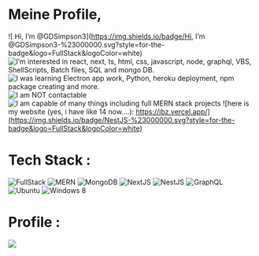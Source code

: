 # Meine Profile,
![ Hi, I’m @GDSimpson3](https://img.shields.io/badge/Hi, I’m @GDSimpson3-%23000000.svg?style=for-the-badge&logo=FullStack&logoColor=white)
![  I’m interested in react, next, ts, html, css, javascript, node, graphql, VBS, ShellScripts, Batch files, SQL and mongo DB.](https://img.shields.io/badge/NestJS-%23000000.svg?style=for-the-badge&logo=FullStack&logoColor=white)
![I was learning Electron app work, Python, heroku deployment, npm package creating and more.](https://img.shields.io/badge/NestJS-%23000000.svg?style=for-the-badge&logo=FullStack&logoColor=white)
![I am NOT contactable](https://img.shields.io/badge/NestJS-%23000000.svg?style=for-the-badge&logo=FullStack&logoColor=white)
![ I am capable of many things including full MERN stack projects](https://img.shields.io/badge/NestJS-%23000000.svg?style=for-the-badge&logo=FullStack&logoColor=white)
![here is my website (yes, i have like 14 now....): https://ibz.vercel.app/](https://img.shields.io/badge/NestJS-%23000000.svg?style=for-the-badge&logo=FullStack&logoColor=white)

<!-- - 👋 Hi, I’m @GDSimpson3 -->
<!-- - 👀 I’m interested in react, next, ts, html, css, javascript, node, graphql, VBS, ShellScripts, Batch files, SQL and mongo DB. -->
<!-- - 🌱 I was learning Electron app work, Python, heroku deployment, npm package creating and more. -->
<!-- - 📫 I am NOT contactable -->
<!-- - I am capable of many things including full MERN stack projects -->
<!-- - here is my website (yes, i have like 14 now....): https://ibz.vercel.app/ -->
<!---
GDSimpson3/GDSimpson3 is a ✨ special ✨ repository because its `README.md` (this file) appears on your GitHub profile.
You can click the Preview link to take a look at your changes.
--->
# Tech Stack :

![FullStack](https://img.shields.io/badge/FullStack-%2307405e.svg?style=for-the-badge&logo=FullStack&logoColor=white)
![MERN](https://img.shields.io/badge/MERN-%2307405e.svg?style=for-the-badge&logo=FullStack&logoColor=white)
![MongoDB](https://img.shields.io/badge/MongoDB-%23000000.svg?style=for-the-badge&logo=FullStack&logoColor=white)
![NextJS](https://img.shields.io/badge/NextJS-%23000000.svg?style=for-the-badge&logo=FullStack&logoColor=white)
![NestJS](https://img.shields.io/badge/NestJS-%23000000.svg?style=for-the-badge&logo=FullStack&logoColor=white)
![GraphQL](https://img.shields.io/badge/GraphQL-%23000000.svg?style=for-the-badge&logo=FullStack&logoColor=white)
![Ubuntu](https://img.shields.io/badge/Ubuntu-%23E34F26.svg?style=for-the-badge&logo=FullStack&logoColor=white)
![Windows 8](https://img.shields.io/badge/Windows8-%23E34F26.svg?style=for-the-badge&logo=FullStack&logoColor=white)

# Profile :
![](https://github-readme-stats.vercel.app/api?username=GDSimpson3&&show_icons=true&title_color=FF0000&icon_color=FF0000&text_color=FF0000&bg_color=000000)

